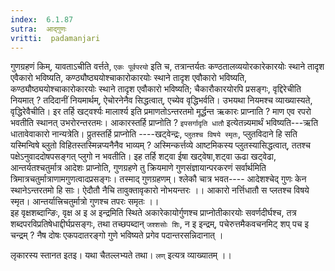 ```yaml
---
index:  6.1.87
sutra:  आद्गुणः
vritti:  padamanjari
---
```


गुणग्रहणं किम्, यावताऽचीति वर्त्तते, `एकः पूर्वपरयो` इति च, तत्रान्तर्यतः कण्ठतालव्ययोरकारेकारयोः स्थाने तादृश एवैकारो भविष्यति, कण्ठ्यौष्ठ्ययोश्चाकारोकारयोः स्थाने तादृश एवौकारो भविष्यति, कण्ठ्यौष्ठ्ययोश्चाकारोकारयोः स्थाने तादृश एवौकारो भविष्यति;  चैकारौकारयोरपि प्रसङ्गः, वृद्दिरेचीति नियमात् ? तदिदानीं नियमार्थम्, ऐचोरनेनैव सिद्धत्वात्, एच्येव वृद्धिभर्वति। उभयथा नियमश्च व्याख्यास्यते, वृद्धिरेवैचीति। इर तर्हि खट्वर्श्यः मालार्श्य इति प्रमाणतोऽन्तरतमो मूर्द्धन्त ऋकारः प्राप्नाति ? माण एव रपरो भवतीति स्थानत् उभरोरन्तरतमः। आकारस्तर्हि प्राप्नोति ? `इपसर्गादृति धातौ` इत्येतन्न्यमार्थं भविष्यति---ऋति धातावेवाकारो नान्यत्रेति। प्रुतस्तर्हि प्राप्नोति ----खट्वेन्द्रः, `प्लुतश्च विषये स्मृतः`, प्लुतविदाने हि सति यस्मिन्विषे ब्लुतो विहितस्तस्मिन्नप्यनैनैव भाव्यम् ? अस्मिन्कर्त्तव्ये आष्टमिकस्य प्लुतस्यासिद्धत्वात्, ततश्च पक्षेऽनुवाददोषपसङ्गत् प्लुगो न भवतीति।
इह तर्हि शट्वा ईषा खट्वेषा,शट्वा ऊढा खट्वेढा, आन्तर्यतश्चतुर्मात्र आदेशः प्राप्नोति, गुणग्रहणे तु क्रियमाणे गुणसंज्ञायान्परकरणं सर्वार्थमिति त्रिमात्रचतुर्मात्राणामगुणत्वादप्रसङ्गः। तस्माद् गुणग्रहणम्। श्लेकौ चात्र भवत----
आदेशश्चेद् गुणः केन स्थानेऽन्तरतमो हि साः।
ऐदौतौ नैचि तावुक्तावृकारो नोभयन्तरः ।।
आकारो नर्त्तिधातौ स प्लतश्च विषये स्मृत।
आन्तर्यात्त्रिचतुर्मात्रो गुणश्च तपरः समृतः ।।    
इह वृक्षशब्दान्ङिः, वृक्ष अ इ अ इन्द्रमिति स्थिते अकारेकायोर्गुणश्च प्राप्नोतीकारयोः सवर्णदीर्घश्च, तत्र शब्दपरविप्रतिषेधाद्दीर्घप्रसङ्गः, तथा तच्छपब्दान् `जश्शसोः शिः`, न इ इन्द्रम्, पचेरुत्तमैकवचनमिट् शप् पच इ चन्द्रम् ? नैष दोषः एकपदातरङ्गो गुणे भविष्यते प्रगेव पदान्तरसन्निदानात् ।

लृकारस्य स्तानत इतइ। यथा चैतल्लभ्यते तथा। `लण्` इत्यत्र व्याख्यातम् ।। 

